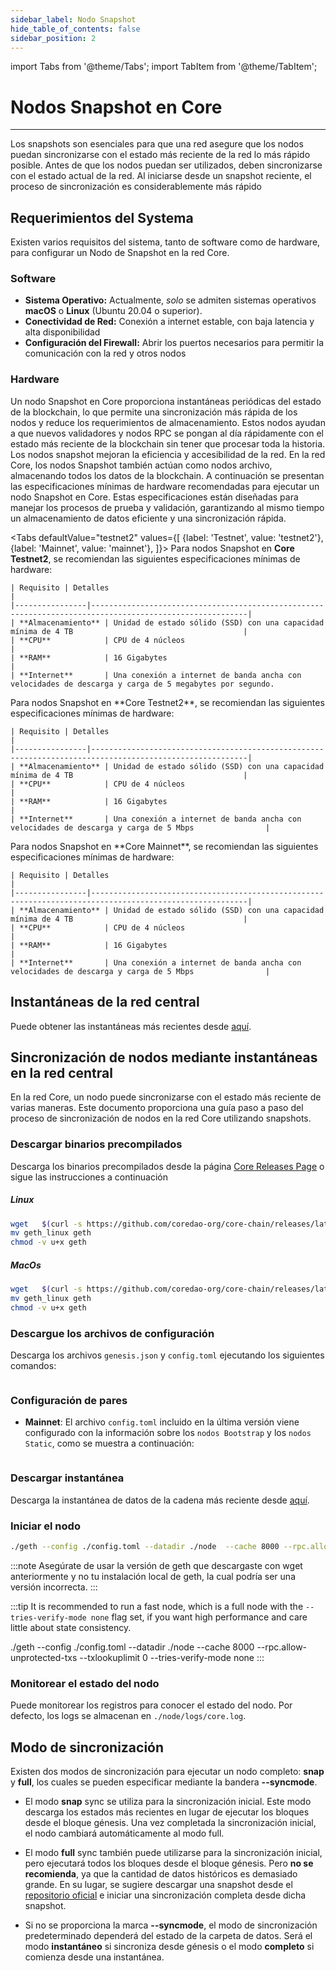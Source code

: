 ```yaml
---
sidebar_label: Nodo Snapshot
hide_table_of_contents: false
sidebar_position: 2
---
```


import Tabs from '@theme/Tabs';
import TabItem from '@theme/TabItem';

# Nodos Snapshot en Core

---

Los snapshots son esenciales para que una red asegure que los nodos puedan sincronizarse con el estado más reciente de la red lo más rápido posible. Antes de que los nodos puedan ser utilizados, deben sincronizarse con el estado actual de la red. Al iniciarse desde un snapshot reciente, el proceso de sincronización es considerablemente más rápido

## Requerimientos del Systema

Existen varios requisitos del sistema, tanto de software como de hardware, para configurar un Nodo de Snapshot en la red Core.

### Software

- **Sistema Operativo:** Actualmente, _solo_ se admiten sistemas operativos **macOS** o **Linux** (Ubuntu 20.04 o superior).
- **Conectividad de Red:** Conexión a internet estable, con baja latencia y alta disponibilidad
- **Configuración del Firewall:** Abrir los puertos necesarios para permitir la comunicación con la red y otros nodos

### Hardware

Un nodo Snapshot en Core proporciona instantáneas periódicas del estado de la blockchain, lo que permite una sincronización más rápida de los nodos y reduce los requerimientos de almacenamiento. Estos nodos ayudan a que nuevos validadores y nodos RPC se pongan al día rápidamente con el estado más reciente de la blockchain sin tener que procesar toda la historia. Los nodos snapshot mejoran la eficiencia y accesibilidad de la red. En la red Core, los nodos Snapshot también actúan como nodos archivo, almacenando todos los datos de la blockchain. A continuación se presentan las especificaciones mínimas de hardware recomendadas para ejecutar un nodo Snapshot en Core. Estas especificaciones están diseñadas para manejar los procesos de prueba y validación, garantizando al mismo tiempo un almacenamiento de datos eficiente y una sincronización rápida.

<Tabs
defaultValue="testnet2"
values={[
{label: 'Testnet', value: 'testnet2'},
{label: 'Mainnet', value: 'mainnet'},
]}> <TabItem value="testnet2">
Para nodos Snapshot en **Core Testnet2**, se recomiendan las siguientes especificaciones mínimas de hardware:

```
| Requisito | Detalles                                                                                                     |
|----------------|---------------------------------------------------------------------------------------------------------|
| **Almacenamiento** | Unidad de estado sólido (SSD) con una capacidad mínima de 4 TB                                      |
| **CPU**            | CPU de 4 núcleos                                                                                    |
| **RAM**            | 16 Gigabytes                                                                                        |
| **Internet**       | Una conexión a internet de banda ancha con velocidades de descarga y carga de 5 megabytes por segundo.
```

  </TabItem>
  <TabItem value="testnet">
    Para nodos Snapshot en **Core Testnet2**, se recomiendan las siguientes especificaciones mínimas de hardware:

```
| Requisito | Detalles                                                                                                     |
|----------------|---------------------------------------------------------------------------------------------------------|
| **Almacenamiento** | Unidad de estado sólido (SSD) con una capacidad mínima de 4 TB                                      |
| **CPU**            | CPU de 4 núcleos                                                                                    |
| **RAM**            | 16 Gigabytes                                                                                        |
| **Internet**       | Una conexión a internet de banda ancha con velocidades de descarga y carga de 5 Mbps                |
```

  </TabItem>
  <TabItem value="mainnet">
Para nodos Snapshot en **Core Mainnet**, se recomiendan las siguientes especificaciones mínimas de hardware:

```
| Requisito | Detalles                                                                                                     |
|----------------|---------------------------------------------------------------------------------------------------------|
| **Almacenamiento** | Unidad de estado sólido (SSD) con una capacidad mínima de 4 TB                                      |
| **CPU**            | CPU de 4 núcleos                                                                                    |
| **RAM**            | 16 Gigabytes                                                                                        |
| **Internet**       | Una conexión a internet de banda ancha con velocidades de descarga y carga de 5 Mbps                |
```

  </TabItem>
</Tabs>

## Instantáneas de la red central

Puede obtener las instantáneas más recientes desde [aquí](https://github.com/coredao-org/core-snapshots).

## Sincronización de nodos mediante instantáneas en la red central

En la red Core, un nodo puede sincronizarse con el estado más reciente de varias maneras. Este documento proporciona una guía paso a paso del proceso de sincronización de nodos en la red Core utilizando snapshots.

### Descargar binarios precompilados

Descarga los binarios precompilados desde la página [Core Releases Page](https://github.com/coredao-org/core-chain/releases/latest) o sigue las instrucciones a continuación

##### Linux

```bash
wget   $(curl -s https://github.com/coredao-org/core-chain/releases/latest |grep browser_ |grep geth_linux |cut -d\" -f4)
mv geth_linux geth
chmod -v u+x geth
```

##### MacOs

```bash
wget   $(curl -s https://github.com/coredao-org/core-chain/releases/latest |grep browser_ |grep geth_linux |cut -d\" -f4)
mv geth_linux geth
chmod -v u+x geth
```

### Descargue los archivos de configuración

Descarga los archivos `genesis.json` y `config.toml` ejecutando los siguientes comandos:

```bash
```

### Configuración de pares

- **Mainnet**: El archivo `config.toml` incluido en la última versión viene configurado con la información sobre los `nodos Bootstrap` y los `nodos Static`, como se muestra a continuación:

```yaml
```

### Descargar instantánea

Descarga la instantánea de datos de la cadena más reciente desde [aquí](https://github.com/coredao-org/core-snapshots).

### Iniciar el nodo

```bash
./geth --config ./config.toml --datadir ./node  --cache 8000 --rpc.allow-unprotected-txs --txlookuplimit 0
```

:::note
Asegúrate de usar la versión de geth que descargaste con wget anteriormente y no tu instalación local de geth, la cual podría ser una versión incorrecta.
:::

:::tip
It is recommended to run a fast node, which is a full node with the `--tries-verify-mode none` flag set, if you want high performance and care little about state consistency.

./geth --config ./config.toml --datadir ./node  --cache 8000 --rpc.allow-unprotected-txs --txlookuplimit 0 --tries-verify-mode none
:::

### Monitorear el estado del nodo

Puede monitorear los registros para conocer el estado del nodo. Por defecto, los logs se almacenan en `./node/logs/core.log`.

## Modo de sincronización

Existen dos modos de sincronización para ejecutar un nodo completo: **snap** y **full**, los cuales se pueden especificar mediante la bandera **--syncmode**.

- El modo **snap** sync se utiliza para la sincronización inicial. Este modo descarga los estados más recientes en lugar de ejecutar los bloques desde el bloque génesis. Una vez completada la sincronización inicial, el nodo cambiará automáticamente al modo full.

- El modo **full** sync también puede utilizarse para la sincronización inicial, pero ejecutará todos los bloques desde el bloque génesis. Pero **no se recomienda**, ya que la cantidad de datos históricos es demasiado grande. En su lugar, se sugiere descargar una snapshot desde el [repositorio oficial](https://github.com/coredao-org/core-snapshots) e iniciar una sincronización completa desde dicha snapshot.

- Si no se proporciona la marca **--syncmode**, el modo de sincronización predeterminado dependerá del estado de la carpeta de datos. Será el modo **instantáneo** si sincroniza desde génesis o el modo **completo** si comienza desde una instantánea.